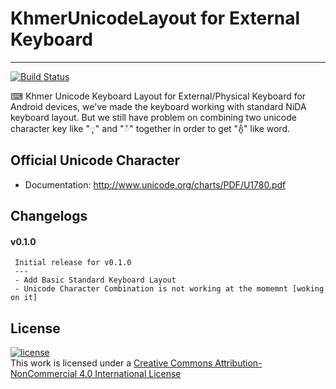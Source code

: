 # KhmerUnicodeLayout for External Keyboard
---

[![Build Status](https://travis-ci.org/socheatsok78/KhmerUnicodeLayout-for-External-Keyboard.svg?branch=master)](https://travis-ci.org/socheatsok78/KhmerUnicodeLayout-for-External-Keyboard)

⌨ Khmer Unicode Keyboard Layout for External/Physical Keyboard for Android devices, we've made the keyboard working with standard NiDA keyboard layout. But we still have problem on combining two unicode character key like "ុ" and "ំ" together in order to get "កុំ​" like word.

## Official Unicode Character
* Documentation: http://www.unicode.org/charts/PDF/U1780.pdf

## Changelogs

#### v0.1.0
```
 Initial release for v0.1.0
 ---
 - Add Basic Standard Keyboard Layout
 - Unicode Character Combination is not working at the momemnt [woking on it]
```

## License
[![license](https://i.creativecommons.org/l/by-nc/4.0/80x15.png)](http://creativecommons.org/licenses/by-nc/4.0/) <br> This work is licensed under a [Creative Commons Attribution-NonCommercial 4.0 International License](http://creativecommons.org/licenses/by-nc/4.0/)
